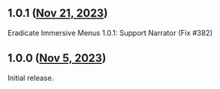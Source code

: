 ## 1.0.1 ([Nov 21, 2023](https://github.com/ramensoftware/windhawk-mods/blob/a5027866c7b777a48063333529159778f35def19/mods/eradicate-immersive-menus.wh.cpp))

Eradicate Immersive Menus 1.0.1: Support Narrator (Fix #382)

## 1.0.0 ([Nov 5, 2023](https://github.com/ramensoftware/windhawk-mods/blob/82350656b3dbbf5fa854211ea160290e676aeed8/mods/eradicate-immersive-menus.wh.cpp))

Initial release.
